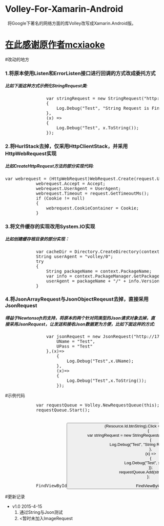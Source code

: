 # Volley-For-Xamarin-Android
<p>&nbsp;&nbsp;将Google下著名的网络方面的库Volley改写成Xamarin.Android版。</p>

<h1><a href="https://github.com/mcxiaoke/android-volley" target="_blank">在此感谢原作者mcxiaoke</a></h1>

#改动的地方
<h3>1.将原本使用Listen和ErrorListen接口进行回调的方式改成委托方式</h3>
<h5>比如下面这种方式示例化StringRequest类:</h5>
<pre>
                var stringRequest = new StringRequest("http://www.baidu.com", (x) =>
                {
                    Log.Debug("Test", "String Request is Finished");
                },
                (x) =>
                {
                    Log.Debug("Test", x.ToString());
                });
</pre>

<h3>2.将HurlStack去掉，仅采用HttpClientStack，并采用HttpWebRequest实现</h3>
<h5>比如CreateHttpRequest方法的部分实现代码:</h5>
<pre>
var webrequest = (HttpWebRequest)WebRequest.Create(request.Url);
            webrequest.Accept = Accept;
            webrequest.UserAgent = UserAgent;
            webrequest.Timeout = request.GetTimeoutMs();
            if (Cookie != null)
            {
                webrequest.CookieContainer = Cookie;
            }
</pre>

<h3>3.将文件缓存的实现改用System.IO实现</h3>
<h5>比如创建缓存根目录的部分实现：</h5>
<pre>
            var cacheDir = Directory.CreateDirectory(context.CacheDir.Path + "/" + DEFAULT_CACHE_DIR);
            String userAgent = "volley/0";
            try
            {
                String packageName = context.PackageName;
                var info = context.PackageManager.GetPackageInfo(packageName, 0);
                userAgent = packageName + "/" + info.VersionCode;
            }
</pre>

<h3>4.将JsonArrayRequest与JsonObjectReqeust去掉，直接采用JsonRequest</h3>
<h5>得益于Newtonsoft的支持，将原本的两个针对同类型的Json请求对象去掉，直接采用JsonRequest，让发送和接收Json数据更为方便，比如下面这样的方式:</h5>
<pre>
				var jsonRequest = new JsonRequest<Test,Test>("http://172.16.101.20:8080/MUser/PostTest",new Test{
					UName = "Test",
					UPass = "Test"
				},(x)=>
					{
						Log.Debug("Test",x.UName);
					},
					(x)=>
					{
						Log.Debug("Test",x.ToString());
					});
</pre>

#示例代码
<pre>
            var requestQueue = Volley.NewRequestQueue(this);
            requestQueue.Start();
            FindViewById<Button>(Resource.Id.btnString).Click += (e, s) =>
            {
                var stringRequest = new StringRequest("http://www.baidu.com", (x) =>
                {
                    Log.Debug("Test", "String Request is Finished");
                },
                (x) =>
                {
                    Log.Debug("Test", x.ToString());
                });
                requestQueue.Add(stringRequest);
            };

			FindViewById<Button> (Resource.Id.btnJson).Click += (sender, e) => 
			{
        //该测试需要开发人员搭建一个简单的web端
				var jsonRequest = new JsonRequest<Test,Test>("http://172.16.101.20:8080/MUser/PostTest",new Test{
					UName = "Test",
					UPass = "Test"
				},(x)=>
					{
						Log.Debug("Test",x.UName);
					},
					(x)=>
					{
						Log.Debug("Test",x.ToString());
					});
				requestQueue.Add(jsonRequest);
			};
</pre>

#更新记录
<Ul>
 <li>v1.0 2015-4-15<br/>
  <ol>
   <li>通过String与Json测试</li>
   <li><暂时未加入ImageRequest</li>
 </ol>
 </li>
</ul>
